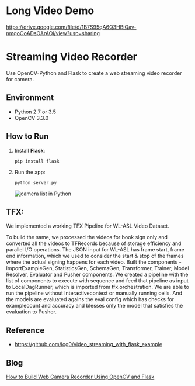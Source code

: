 # Long Video Demo
https://drive.google.com/file/d/1B7S95qA6Q3HBiQav-nmqoOoADsOArAOi/view?usp=sharing

# Streaming Video Recorder
Use OpenCV-Python and Flask to create a web streaming video recorder for camera.

## Environment
* Python 2.7 or 3.5
* OpenCV 3.3.0

## How to Run 
1. Install **Flask**:

    ```
    pip install flask
    ```

2. Run the app:

    ```
    python server.py
    ```
    ![camera list in Python](screenshot/web-camera-video-recorder.PNG)

## TFX:
We implemented a working TFX Pipeline for WL-ASL Video Dataset.

To build the same, we processed the videos for book sign only and converted all the videos to TFRecords because of storage efficiency and parallel I/O operations. The JSON input for WL-ASL has frame start, frame end information, which we used to consider the start & stop of the frames where the actual signing happens for each video. Built the components - ImportExampleGen, StatisticsGen, SchemaGen, Transformer, Trainer, Model Resolver, Evaluator and Pusher components. We created a pipeline with the list of components to execute with sequence and feed that pipeline as input to LocalDagRunner, which is imported from tfx.orchestration. We are able to run the pipeline without Interactivecontext or manually running cells. And the models are evaluated agains the eval config which has checks for examplecount and accuracy and blesses only the model that satisfies the evaluation to Pusher. 

## Reference
* https://github.com/log0/video_streaming_with_flask_example

## Blog
[How to Build Web Camera Recorder Using OpenCV and Flask][1]

[0]:https://en.wikipedia.org/wiki/Microsoft_Windows_SDK
[1]:http://www.codepool.biz/web-camera-recorder-oepncv-flask.html
